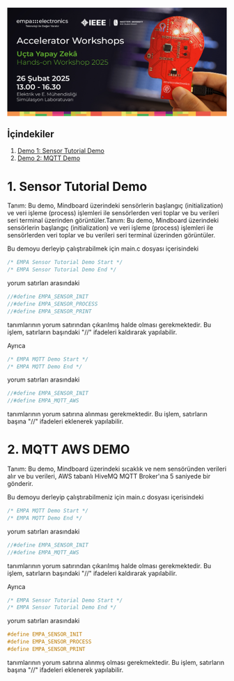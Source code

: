 <p align="center">
    <img src="../../Additionals/Empa-Accelerator-Workshops-Template-Banner.jpg" alt="Accelerator Workshops" 
    style="display: block; margin: 0 auto"/>
</p>

## İçindekiler
1. [Demo 1: Sensor Tutorial Demo](#sensor-tutorial-demo)
2. [Demo 2: MQTT Demo](#mqtt-aws-demo)
   
# 1. Sensor Tutorial Demo

Tanım: Bu demo, Mindboard üzerindeki sensörlerin başlangıç (initialization) ve veri işleme (process) işlemleri ile sensörlerden veri toplar ve bu verileri seri terminal üzerinden görüntüler.Tanım: Bu demo, Mindboard üzerindeki sensörlerin başlangıç (initialization) ve veri işleme (process) işlemleri ile sensörlerden veri toplar ve bu verileri seri terminal üzerinden görüntüler.

Bu demoyu derleyip çalıştırabilmek için main.c dosyası içerisindeki 
```c
/* EMPA Sensor Tutorial Demo Start */
/* EMPA Sensor Tutorial Demo End */
```
yorum satırları arasındaki 
```c
//#define EMPA_SENSOR_INIT
//#define EMPA_SENSOR_PROCESS
//#define EMPA_SENSOR_PRINT
```
tanımlarının yorum satırından çıkarılmış halde olması gerekmektedir. Bu işlem, satırların başındaki "//" ifadeleri kaldırarak yapılabilir.

Ayrıca
```c
/* EMPA MQTT Demo Start */
/* EMPA MQTT Demo End */
```
yorum satırları arasındaki 
```c
//#define EMPA_SENSOR_INIT
//#define EMPA_MQTT_AWS
```
tanımlarının yorum satırına alınması gerekmektedir. Bu işlem, satırların başına "//" ifadeleri eklenerek yapılabilir.

# 2. MQTT AWS DEMO

Tanım: Bu demo, Mindboard üzerindeki sıcaklık ve nem sensöründen verileri alır ve bu verileri, AWS tabanlı HiveMQ MQTT Broker'ına 5 saniyede bir gönderir.


Bu demoyu derleyip çalıştırabilmeniz için main.c dosyası içerisindeki 
```c
/* EMPA MQTT Demo Start */
/* EMPA MQTT Demo End */
```
yorum satırları arasındaki 
```c
//#define EMPA_SENSOR_INIT
//#define EMPA_MQTT_AWS
```
tanımlarının yorum satırından çıkarılmış halde olması gerekmektedir. Bu işlem, satırların başındaki "//" ifadeleri kaldırarak yapılabilir.

Ayrıca
```c
/* EMPA Sensor Tutorial Demo Start */
/* EMPA Sensor Tutorial Demo End */
```
yorum satırları arasındaki 
```c
#define EMPA_SENSOR_INIT
#define EMPA_SENSOR_PROCESS
#define EMPA_SENSOR_PRINT
```
tanımlarının yorum satırına alınmış olması gerekmektedir. Bu işlem, satırların başına "//" ifadeleri eklenerek yapılabilir.


